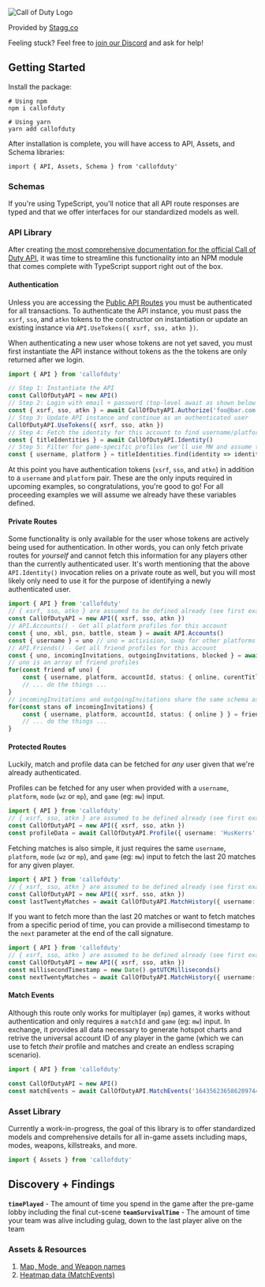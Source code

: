 ![Call of Duty Logo](https://i.imgur.com/fqd9Sw0.png)

Provided by [Stagg.co](https://stagg.co)

Feeling stuck? Feel free to [join our Discord](https://stagg.co/discord/join) and ask for help!

## Getting Started

Install the package:

```
# Using npm
npm i callofduty
```

```
# Using yarn
yarn add callofduty
```

After installation is complete, you will have access to API, Assets, and Schema libraries:

```
import { API, Assets, Schema } from 'callofduty'
```

### Schemas

If you're using TypeScript, you'll notice that all API route responses are typed and that we offer interfaces for our standardized models as well.

### API Library

After creating [the most comprehensive documentation for the official Call of Duty API](https://documenter.getpostman.com/view/5519582/SzzgAefq), it was time to streamline this functionality into an NPM module that comes complete with TypeScript support right out of the box.

#### Authentication

Unless you are accessing the [Public API Routes](https://documenter.getpostman.com/view/5519582/SzzgAefq#77e19cd5-d629-4b06-a2f3-057ef9f4378f) you must be authenticated for all transactions. To authenticate the API instance, you must pass the `xsrf`, `sso`, and `atkn` tokens to the constructor on instantiation or update an existing instance via `API.UseTokens({ xsrf, sso, atkn })`.

When authenticating a new user whose tokens are not yet saved, you must first instantiate the API instance without tokens as the the tokens are only returned after we login.

```ts
import { API } from 'callofduty'

// Step 1: Instantiate the API
const CallOfDutyAPI = new API()
// Step 2: Login with email + password (top-level await as shown below may not be available in your environment, wrap as necessary)
const { xsrf, sso, atkn } = await CallOfDutyAPI.Authorize('foo@bar.com', 'shhhhh!')
// Step 3: Update API instance and continue as an authenticated user
CallOfDutyAPI.UseTokens({ xsrf, sso, atkn })
// Step 4: Fetch the identity for this account to find username/platform for desired game
const { titleIdentities } = await CallOfDutyAPI.Identity()
// Step 5: Filter for game-specific profiles (we'll use MW and assume there is only one profile but multiple are supported)
const { username, platform } = titleIdentities.find(identity => identity.title === 'mw')
```

At this point you have authentication tokens (`xsrf`, `sso`, and `atkn`) in addition to a `username` and `platform` pair. These are the only inputs required in upcoming examples, so congratulations, you're good to go! For all proceeding examples we will assume we already have these variables defined.

#### Private Routes

Some functionality is only available for the user whose tokens are actively being used for authentication. In other words, you can only fetch private routes for _yourself_ and cannot fetch this information for any players other than the currently authenticated user. It's worth mentioning that the above `API.Identity()` invocation relies on a private route as well, but you will most likely only need to use it for the purpose of identifying a newly authenticated user.

```ts
import { API } from 'callofduty'
// { xsrf, sso, atkn } are assumed to be defined already (see first example)
const CallOfDutyAPI = new API({ xsrf, sso, atkn })
// API.Accounts() - Get all platform profiles for this account
const { uno, xbl, psn, battle, steam } = await API.Accounts()
const { username } = uno // uno = activision, swap for other platforms as needed
// API.Friends() - Get all friend profiles for this account
const { uno, incomingInvitations, outgoingInvitations, blocked } = await API.Friends()
// uno is an array of friend profiles
for(const friend of uno) {
    const { username, platform, accountId, status: { online, curentTitleId } } = friend
    // ... do the things ...
}
// incomingInvitations and outgoingInvitations share the same schema as friends without currentTitleId
for(const stans of incomingInvitations) {
    const { username, platform, accountId, status: { online } } = friend
    // ... do the things ...
}
```

#### Protected Routes

Luckily, match and profile data can be fetched for _any_ user given that we're already authenticated.

Profiles can be fetched for any user when provided with a `username`, `platform`, `mode` (`wz` or `mp`), and `game` (eg: `mw`) input.

```ts
import { API } from 'callofduty'
// { xsrf, sso, atkn } are assumed to be defined already (see first example)
const CallOfDutyAPI = new API({ xsrf, sso, atkn })
const profileData = await CallOfDutyAPI.Profile({ username: 'HusKerrs', platform: 'uno' }, 'wz', 'mw')
```

Fetching matches is also simple, it just requires the same `username`, `platform`, `mode` (`wz` or `mp`), and `game` (eg: `mw`) input to fetch the last 20 matches for any given player.

```ts
import { API } from 'callofduty'
// { xsrf, sso, atkn } are assumed to be defined already (see first example)
const CallOfDutyAPI = new API({ xsrf, sso, atkn })
const lastTwentyMatches = await CallOfDutyAPI.MatchHistory({ username: 'HusKerrs', platform: 'uno' }, 'wz', 'mw')
```

If you want to fetch more than the last 20 matches or want to fetch matches from a specific period of time, you can provide a millisecond timestamp to the `next` parameter at the end of the call signature.

```ts
import { API } from 'callofduty'
// { xsrf, sso, atkn } are assumed to be defined already (see first example)
const CallOfDutyAPI = new API({ xsrf, sso, atkn })
const millisecondTimestamp = new Date().getUTCMilliseconds()
const nextTwentyMatches = await CallOfDutyAPI.MatchHistory({ username: 'HusKerrs', platform: 'uno' }, 'wz', 'mw', millisecondTimestamp)
```

#### Match Events

Although this route only works for multiplayer (`mp`) games, it works without authentication and only requires a `matchId` and `game` (eg: `mw`) input. In exchange, it provides all data necessary to generate hotspot charts and retrive the universal account ID of any player in the game (which we can use to fetch _their_ profile and matches and create an endless scraping scenario). 

```ts
import { API } from 'callofduty'

const CallOfDutyAPI = new API()
const matchEvents = await CallOfDutyAPI.MatchEvents('16435623658620974427', 'mw')
```

### Asset Library

Currently a work-in-progress, the goal of this library is to offer standardized models and comprehensive details for all in-game assets including maps, modes, weapons, killstreaks, and more.

```ts
import { Assets } from 'callofduty'
```

## Discovery + Findings

**`timePlayed`** - The amount of time you spend in the game after the pre-game lobby including the final cut-scene
**`teamSurvivalTime`** - The amount of time your team was alive including gulag, down to the last player alive on the team

### Assets & Resources

1. [Map, Mode, and Weapon names](https://my.callofduty.com/content/atvi/callofduty/mycod/web/en/data/json/iq-content-xweb.js)
2. [Heatmap data (MatchEvents)](https://my.callofduty.com/api/papi-client/ce/v1/title/mw/platform/battle/match/8944019869464002060/matchMapEvents)
